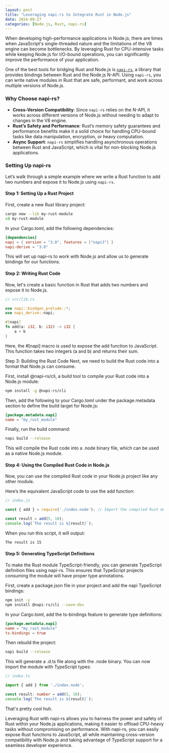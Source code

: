 ```yaml
---
layout: post
title: "Leveraging napi-rs to Integrate Rust in Node.js"
date: 2024-09-27
categories: [Node.js, Rust, napi-rs]
---
```


When developing high-performance applications in Node.js, there are times when JavaScript's single-threaded nature and the limitations of the V8 engine can become bottlenecks. By leveraging Rust for CPU-intensive tasks while keeping Node.js for I/O-bound operations, you can significantly improve the performance of your application. 

One of the best tools for bridging Rust and Node.js is [`napi-rs`](https://github.com/napi-rs/napi-rs), a library that provides bindings between Rust and the Node.js N-API. Using `napi-rs`, you can write native modules in Rust that are safe, performant, and work across multiple versions of Node.js.

### Why Choose napi-rs?

- **Cross-Version Compatibility**: Since `napi-rs` relies on the N-API, it works across different versions of Node.js without needing to adapt to changes in the V8 engine.
- **Rust’s Safety and Performance**: Rust’s memory safety guarantees and performance benefits make it a solid choice for handling CPU-bound tasks like data manipulation, encryption, or heavy computation.
- **Async Support**: `napi-rs` simplifies handling asynchronous operations between Rust and JavaScript, which is vital for non-blocking Node.js applications.

### Setting Up napi-rs

Let’s walk through a simple example where we write a Rust function to add two numbers and expose it to Node.js using `napi-rs`.

#### Step 1: Setting Up a Rust Project

First, create a new Rust library project:

```bash
cargo new --lib my-rust-module
cd my-rust-module
```

In your Cargo.toml, add the following dependencies:

```toml
[dependencies]
napi = { version = "3.0", features = ["napi3"] }
napi-derive = "3.0"
```

This will set up napi-rs to work with Node.js and allow us to generate bindings for our functions.

#### Step 2: Writing Rust Code
Now, let's create a basic function in Rust that adds two numbers and expose it to Node.js.

```rust
// src/lib.rs

use napi::bindgen_prelude::*;
use napi_derive::napi;

#[napi]
fn add(a: i32, b: i32) -> i32 {
    a + b
}
```

Here, the #[napi] macro is used to expose the add function to JavaScript. This function takes two integers (a and b) and returns their sum.

Step 3: Building the Rust Code
Next, we need to build the Rust code into a format that Node.js can consume.

First, install @napi-rs/cli, a build tool to compile your Rust code into a Node.js module:

```bash
npm install -g @napi-rs/cli
```

Then, add the following to your Cargo.toml under the package.metadata section to define the build target for Node.js:

```toml
[package.metadata.napi]
name = "my_rust_module"
```

Finally, run the build command:
```bash
napi build --release
```

This will compile the Rust code into a .node binary file, which can be used as a native Node.js module.

#### Step 4: Using the Compiled Rust Code in Node.js
Now, you can use the compiled Rust code in your Node.js project like any other module.

Here’s the equivalent JavaScript code to use the add function:

```javascript
// index.js

const { add } = require('./index.node'); // Import the compiled Rust module

const result = add(5, 10);
console.log(`The result is ${result}`);
```

When you run this script, it will output:

```bash
The result is 15
```

#### Step 5: Generating TypeScript Definitions
To make the Rust module TypeScript-friendly, you can generate TypeScript definition files using napi-rs. This ensures that TypeScript projects consuming the module will have proper type annotations.

First, create a package.json file in your project and add the napi TypeScript bindings:
```bash
npm init -y
npm install @napi-rs/cli --save-dev
```

In your Cargo.toml, add the ts-bindings feature to generate type definitions:

```toml
[package.metadata.napi]
name = "my_rust_module"
ts-bindings = true
```

Then rebuild the project:

```bash
napi build --release
```

This will generate a .d.ts file along with the .node binary. You can now import the module with TypeScript types:

```typescript
// index.ts

import { add } from './index.node';

const result: number = add(5, 10);
console.log(`The result is ${result}`);
```

That's pretty cool huh.

Leveraging Rust with napi-rs allows you to harness the power and safety of Rust within your Node.js applications, making it easier to offload CPU-heavy tasks without compromising on performance. With napi-rs, you can easily expose Rust functions to JavaScript, all while maintaining cross-version compatibility with Node.js and taking advantage of TypeScript support for a seamless developer experience.